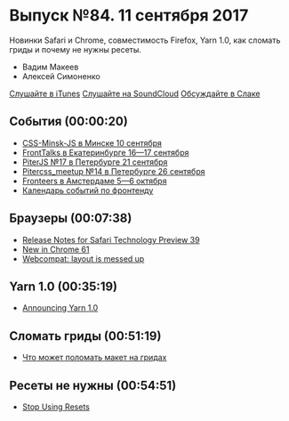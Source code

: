 # Выпуск №84. 11 сентября 2017

Новинки Safari и Chrome, совместимость Firefox, Yarn 1.0, как сломать гриды и почему не нужны ресеты.

- Вадим Макеев
- Алексей Симоненко

[Слушайте в iTunes](https://itunes.apple.com/ru/podcast/veb-standarty/id1080500016)
[Слушайте на SoundCloud](https://soundcloud.com/web-standards/episode-N)
[Обсуждайте в Слаке](http://slack.web-standards.ru/)

## События (00:00:20)

- [CSS-Minsk-JS в Минске 10 сентября](http://css-minsk-js.by/)
- [FrontTalks в Екатеринбурге 16—17 сентября](http://fronttalks.ru/)
- [PiterJS №17 в Петербурге 21 сентября](https://meetabit.com/events/piterjs-17)
- [Pitercss_meetup №14 в Петербурге 26 сентября](https://pitercss.timepad.ru/event/564590/)
- [Fronteers в Амстердаме 5—6 октября](https://fronteers.nl/congres/2017/)
- [Календарь событий по фронтенду](https://github.com/web-standards-ru/calendar)

## Браузеры (00:07:38)

- [Release Notes for Safari Technology Preview 39](https://webkit.org/blog/7913/release-notes-for-safari-technology-preview-39/)
- [New in Chrome 61](https://developers.google.com/web/updates/2017/09/nic61)
- [Webcompat: layout is messed up](https://github.com/webcompat/web-bugs/issues/3685)

## Yarn 1.0 (00:35:19)

- [Announcing Yarn 1.0](https://code.facebook.com/posts/274518539716230)

## Сломать гриды (00:51:19)

- [Что может поломать макет на гридах](http://css-live.ru/articles/chto-mozhet-polomat-maket-na-gridax-css-grid-layout.html)

## Ресеты не нужны (00:54:51)

- [Stop Using Resets](https://meiert.com/en/blog/stop-using-resets/)
